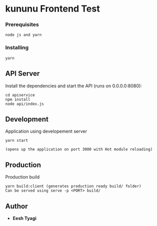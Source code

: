 # kununu Frontend Test

### Prerequisites

```
node js and yarn
```

### Installing

```
yarn
```

## API Server

Install the dependencies and start the API (runs on 0.0.0.0:8080):

```
cd apiservice
npm install
node api/index.js
```

## Development

Application using developement server

```
yarn start

(opens up the application on port 3000 with Hot module reloading)
```

## Production

Production build

```
yarn build:client (generates production ready build/ folder)
Can be served using serve -p <PORT> build/
```

## Author

- **Eesh Tyagi**
